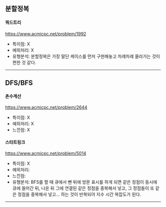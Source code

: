 ## 분할정복
#### 쿼드트리
https://www.acmicpc.net/problem/1992
- 특이점: X
- 예외처리: X
- 유형분석: 분할정복은 가장 말단 케이스를 먼저 구현해놓고 차례차례 올라가는 것이 편한 것 같다.

---
## DFS/BFS
#### 촌수계산
https://www.acmicpc.net/problem/2644
- 특이점: X
- 예외처리: X
- 느낀점: X

#### 스타트링크
https://www.acmicpc.net/problem/5014
- 특이점: X
- 예외처리:
- 느낀점:
- 유형분석: BFS를 할 때 큐에서 뺀 뒤에 방문 표시를 하게 되면 같은 정점이 동시에 큐에 들어간 뒤, 나온 뒤 그에 연결된 같은 정점을 중복해서 넣고, 그 정점들이 또 같은 정점을 중복해서 넣고... 하는 것이 반복되어 지수 시간 복잡도가 된다.

---